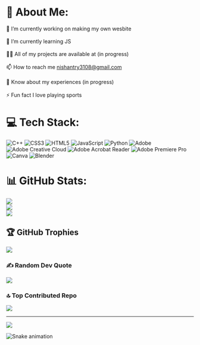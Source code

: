 # 💫 About Me:
🔭 I’m currently working on making my own wesbite<br><br>🌱 I’m currently learning JS<br><br>👨‍💻 All of my projects are available at (in progress)<br><br>📫 How to reach me nishantry3108@gmail.com<br><br>📄 Know about my experiences (in progress)<br><br>⚡ Fun fact I love playing sports


# 💻 Tech Stack:
![C++](https://img.shields.io/badge/c++-%2300599C.svg?style=for-the-badge&logo=c%2B%2B&logoColor=white) ![CSS3](https://img.shields.io/badge/css3-%231572B6.svg?style=for-the-badge&logo=css3&logoColor=white) ![HTML5](https://img.shields.io/badge/html5-%23E34F26.svg?style=for-the-badge&logo=html5&logoColor=white) ![JavaScript](https://img.shields.io/badge/javascript-%23323330.svg?style=for-the-badge&logo=javascript&logoColor=%23F7DF1E) ![Python](https://img.shields.io/badge/python-3670A0?style=for-the-badge&logo=python&logoColor=ffdd54) ![Adobe](https://img.shields.io/badge/adobe-%23FF0000.svg?style=for-the-badge&logo=adobe&logoColor=white) ![Adobe Creative Cloud](https://img.shields.io/badge/Adobe%20Creative%20Cloud-DA1F26.svg?style=for-the-badge&logo=Adobe%20Creative%20Cloud&logoColor=white) ![Adobe Acrobat Reader](https://img.shields.io/badge/Adobe%20Acrobat%20Reader-EC1C24.svg?style=for-the-badge&logo=Adobe%20Acrobat%20Reader&logoColor=white) ![Adobe Premiere Pro](https://img.shields.io/badge/Adobe%20Premiere%20Pro-9999FF.svg?style=for-the-badge&logo=Adobe%20Premiere%20Pro&logoColor=white) ![Canva](https://img.shields.io/badge/Canva-%2300C4CC.svg?style=for-the-badge&logo=Canva&logoColor=white) ![Blender](https://img.shields.io/badge/blender-%23F5792A.svg?style=for-the-badge&logo=blender&logoColor=white)
# 📊 GitHub Stats:
![](https://github-readme-stats.vercel.app/api?username=Nishant3108&theme=dark&hide_border=false&include_all_commits=false&count_private=false)<br/>
![](https://github-readme-streak-stats.herokuapp.com/?user=Nishant3108&theme=dark&hide_border=false)<br/>
![](https://github-readme-stats.vercel.app/api/top-langs/?username=Nishant3108&theme=dark&hide_border=false&include_all_commits=false&count_private=false&layout=compact)

## 🏆 GitHub Trophies
![](https://github-profile-trophy.vercel.app/?username=Nishant3108&theme=radical&no-frame=false&no-bg=true&margin-w=4)

### ✍️ Random Dev Quote
![](https://quotes-github-readme.vercel.app/api?type=horizontal&theme=radical)

### 🔝 Top Contributed Repo
![](https://github-contributor-stats.vercel.app/api?username=Nishant3108&limit=5&theme=dark&combine_all_yearly_contributions=true)

---
[![](https://visitcount.itsvg.in/api?id=Nishant3108&icon=0&color=0)](https://visitcount.itsvg.in)

<!-- Proudly created with GPRM ( https://gprm.itsvg.in ) -->




<img src="https://raw.githubusercontent.com/Nishant3108/Nishant3108/output/snake.svg" alt="Snake animation" />


